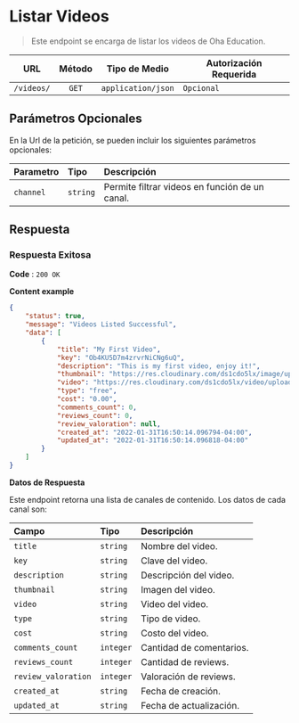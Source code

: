 # Listar Videos

> Este endpoint se encarga de listar los videos de Oha Education.

|    URL     | Método |   Tipo de Medio    | Autorización Requerida |
| :--------: | :----: | :----------------: | ---------------------- |
| `/videos/` | `GET`  | `application/json` | `Opcional`             |

## Parámetros Opcionales

En la Url de la petición, se pueden incluir los siguientes parámetros opcionales:

| Parametro | Tipo     | Descripción                                    |
| :-------- | :------- | :--------------------------------------------- |
| `channel` | `string` | Permite filtrar videos en función de un canal. |

## Respuesta

### Respuesta Exitosa

**Code** : `200 OK`

**Content example**

```json
{
	"status": true,
	"message": "Videos Listed Successful",
	"data": [
		{
			"title": "My First Video",
			"key": "Ob4KU5D7m4zrvrNiCNg6uQ",
			"description": "This is my first video, enjoy it!",
			"thumbnail": "https://res.cloudinary.com/ds1cdo5lx/image/upload/v1/media/ohaeducation/channels/videos/thumbnails/dioscondios_hleczb",
			"video": "https://res.cloudinary.com/ds1cdo5lx/video/upload/v1/media/ohaeducation/channels/videos/video_zp7etq",
			"type": "free",
			"cost": "0.00",
			"comments_count": 0,
			"reviews_count": 0,
			"review_valoration": null,
			"created_at": "2022-01-31T16:50:14.096794-04:00",
			"updated_at": "2022-01-31T16:50:14.096818-04:00"
		}
	]
}
```

**Datos de Respuesta**

Este endpoint retorna una lista de canales de contenido. Los datos de cada canal son:

| Campo               | Tipo      | Descripción              |
| :------------------ | :-------- | :----------------------- |
| `title`             | `string`  | Nombre del video.        |
| `key`               | `string`  | Clave del video.         |
| `description`       | `string`  | Descripción del video.   |
| `thumbnail`         | `string`  | Imagen del video.        |
| `video`             | `string`  | Video del video.         |
| `type`              | `string`  | Tipo de video.           |
| `cost`              | `string`  | Costo del video.         |
| `comments_count`    | `integer` | Cantidad de comentarios. |
| `reviews_count`     | `integer` | Cantidad de reviews.     |
| `review_valoration` | `integer` | Valoración de reviews.   |
| `created_at`        | `string`  | Fecha de creación.       |
| `updated_at`        | `string`  | Fecha de actualización.  |
